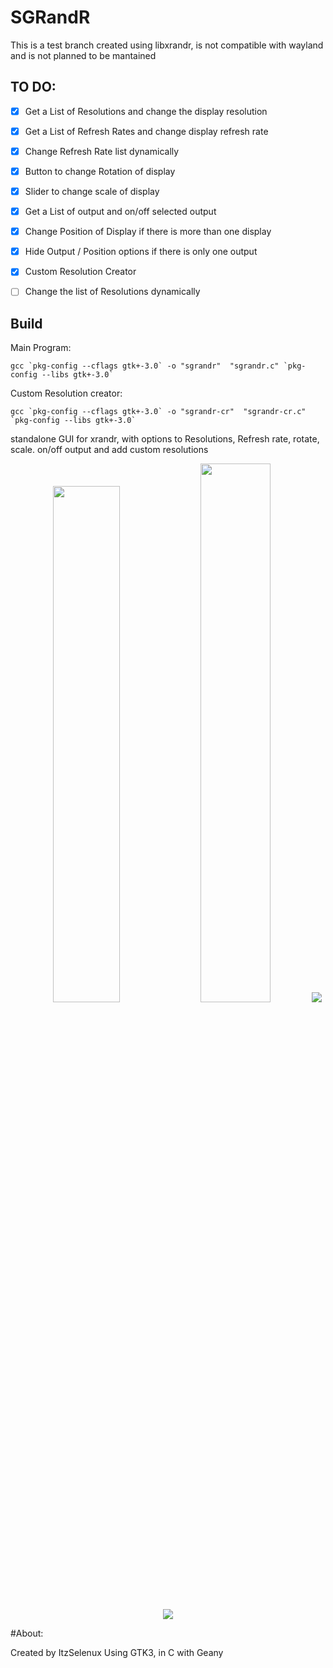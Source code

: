 # SGRandR

This is a test branch created using libxrandr, is not compatible with wayland and is not planned to be mantained

## TO DO: 


- [x] Get a List of Resolutions and change the display resolution
- [x] Get a List of Refresh Rates and change display refresh rate 
- [x] Change Refresh Rate list dynamically 
- [x] Button to change Rotation of display
- [x] Slider to change scale of display
- [x] Get a List of output and on/off selected output
- [x] Change Position of Display if there is more than one display
- [x] Hide Output / Position options if there is only one output
- [x] Custom Resolution Creator

- [ ] Change the list of Resolutions dynamically

## Build 
Main Program:

```
gcc `pkg-config --cflags gtk+-3.0` -o "sgrandr"  "sgrandr.c" `pkg-config --libs gtk+-3.0`
```

Custom Resolution creator:

```
gcc `pkg-config --cflags gtk+-3.0` -o "sgrandr-cr"  "sgrandr-cr.c" `pkg-config --libs gtk+-3.0`
```

standalone GUI for xrandr, with options to Resolutions, Refresh rate, rotate, scale. on/off output and add custom resolutions
<p align="center" width="100%">
<img width=46% src="https://github.com/ItzSelenux/ItzSelenux.github.io/blob/main/res/pages/sgrandr/1.png?raw=true">
<img width=47% src="https://github.com/ItzSelenux/ItzSelenux.github.io/blob/main/res/pages/sgrandr/2.png?raw=true">
<img src="https://github.com/ItzSelenux/ItzSelenux.github.io/blob/main/res/pages/sgrandr/3.png?raw=true">
<img src="https://github.com/ItzSelenux/ItzSelenux.github.io/blob/main/res/pages/sgrandr/4.png?raw=true">
</p>



#About:

Created by ItzSelenux Using GTK3, in C with Geany

